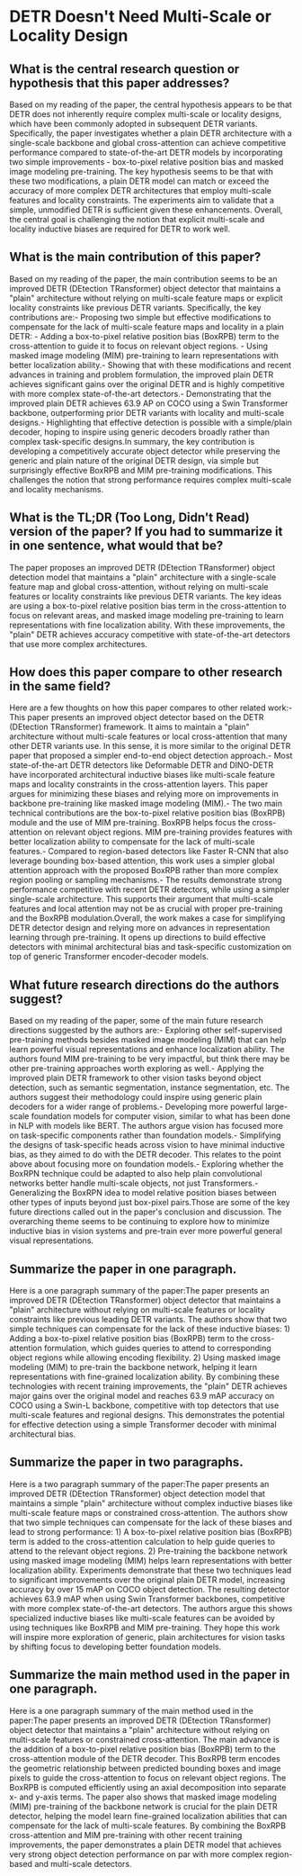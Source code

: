 # DETR Doesn't Need Multi-Scale or Locality Design

## What is the central research question or hypothesis that this paper addresses?

Based on my reading of the paper, the central hypothesis appears to be that DETR does not inherently require complex multi-scale or locality designs, which have been commonly adopted in subsequent DETR variants. Specifically, the paper investigates whether a plain DETR architecture with a single-scale backbone and global cross-attention can achieve competitive performance compared to state-of-the-art DETR models by incorporating two simple improvements - box-to-pixel relative position bias and masked image modeling pre-training. The key hypothesis seems to be that with these two modifications, a plain DETR model can match or exceed the accuracy of more complex DETR architectures that employ multi-scale features and locality constraints. The experiments aim to validate that a simple, unmodified DETR is sufficient given these enhancements. Overall, the central goal is challenging the notion that explicit multi-scale and locality inductive biases are required for DETR to work well.


## What is the main contribution of this paper?

Based on my reading of the paper, the main contribution seems to be an improved DETR (DEtection TRansformer) object detector that maintains a "plain" architecture without relying on multi-scale feature maps or explicit locality constraints like previous DETR variants. Specifically, the key contributions are:- Proposing two simple but effective modifications to compensate for the lack of multi-scale feature maps and locality in a plain DETR:    - Adding a box-to-pixel relative position bias (BoxRPB) term to the cross-attention to guide it to focus on relevant object regions.    - Using masked image modeling (MIM) pre-training to learn representations with better localization ability.- Showing that with these modifications and recent advances in training and problem formulation, the improved plain DETR achieves significant gains over the original DETR and is highly competitive with more complex state-of-the-art detectors.- Demonstrating that the improved plain DETR achieves 63.9 AP on COCO using a Swin Transformer backbone, outperforming prior DETR variants with locality and multi-scale designs.- Highlighting that effective detection is possible with a simple/plain decoder, hoping to inspire using generic decoders broadly rather than complex task-specific designs.In summary, the key contribution is developing a competitively accurate object detector while preserving the generic and plain nature of the original DETR design, via simple but surprisingly effective BoxRPB and MIM pre-training modifications. This challenges the notion that strong performance requires complex multi-scale and locality mechanisms.


## What is the TL;DR (Too Long, Didn't Read) version of the paper? If you had to summarize it in one sentence, what would that be?

The paper proposes an improved DETR (DEtection TRansformer) object detection model that maintains a "plain" architecture with a single-scale feature map and global cross-attention, without relying on multi-scale features or locality constraints like previous DETR variants. The key ideas are using a box-to-pixel relative position bias term in the cross-attention to focus on relevant areas, and masked image modeling pre-training to learn representations with fine localization ability. With these improvements, the "plain" DETR achieves accuracy competitive with state-of-the-art detectors that use more complex architectures.


## How does this paper compare to other research in the same field?

Here are a few thoughts on how this paper compares to other related work:- This paper presents an improved object detector based on the DETR (DEtection TRansformer) framework. It aims to maintain a "plain" architecture without multi-scale features or local cross-attention that many other DETR variants use. In this sense, it is more similar to the original DETR paper that proposed a simpler end-to-end object detection approach.- Most state-of-the-art DETR detectors like Deformable DETR and DINO-DETR have incorporated architectural inductive biases like multi-scale feature maps and locality constraints in the cross-attention layers. This paper argues for minimizing these biases and relying more on improvements in backbone pre-training like masked image modeling (MIM).- The two main technical contributions are the box-to-pixel relative position bias (BoxRPB) module and the use of MIM pre-training. BoxRPB helps focus the cross-attention on relevant object regions. MIM pre-training provides features with better localization ability to compensate for the lack of multi-scale features.- Compared to region-based detectors like Faster R-CNN that also leverage bounding box-based attention, this work uses a simpler global attention approach with the proposed BoxRPB rather than more complex region pooling or sampling mechanisms.- The results demonstrate strong performance competitive with recent DETR detectors, while using a simpler single-scale architecture. This supports their argument that multi-scale features and local attention may not be as crucial with proper pre-training and the BoxRPB modulation.Overall, the work makes a case for simplifying DETR detector design and relying more on advances in representation learning through pre-training. It opens up directions to build effective detectors with minimal architectural bias and task-specific customization on top of generic Transformer encoder-decoder models.


## What future research directions do the authors suggest?

Based on my reading of the paper, some of the main future research directions suggested by the authors are:- Exploring other self-supervised pre-training methods besides masked image modeling (MIM) that can help learn powerful visual representations and enhance localization ability. The authors found MIM pre-training to be very impactful, but think there may be other pre-training approaches worth exploring as well.- Applying the improved plain DETR framework to other vision tasks beyond object detection, such as semantic segmentation, instance segmentation, etc. The authors suggest their methodology could inspire using generic plain decoders for a wider range of problems.- Developing more powerful large-scale foundation models for computer vision, similar to what has been done in NLP with models like BERT. The authors argue vision has focused more on task-specific components rather than foundation models.- Simplifying the designs of task-specific heads across vision to have minimal inductive bias, as they aimed to do with the DETR decoder. This relates to the point above about focusing more on foundation models.- Exploring whether the BoxRPN technique could be adapted to also help plain convolutional networks better handle multi-scale objects, not just Transformers.- Generalizing the BoxRPN idea to model relative position biases between other types of inputs beyond just box-pixel pairs.Those are some of the key future directions called out in the paper's conclusion and discussion. The overarching theme seems to be continuing to explore how to minimize inductive bias in vision systems and pre-train ever more powerful general visual representations.


## Summarize the paper in one paragraph.

Here is a one paragraph summary of the paper:The paper presents an improved DETR (DEtection TRansformer) object detector that maintains a "plain" architecture without relying on multi-scale features or locality constraints like previous leading DETR variants. The authors show that two simple techniques can compensate for the lack of these inductive biases: 1) Adding a box-to-pixel relative position bias (BoxRPB) term to the cross-attention formulation, which guides queries to attend to corresponding object regions while allowing encoding flexibility. 2) Using masked image modeling (MIM) to pre-train the backbone network, helping it learn representations with fine-grained localization ability. By combining these technologies with recent training improvements, the "plain" DETR achieves major gains over the original model and reaches 63.9 mAP accuracy on COCO using a Swin-L backbone, competitive with top detectors that use multi-scale features and regional designs. This demonstrates the potential for effective detection using a simple Transformer decoder with minimal architectural bias.


## Summarize the paper in two paragraphs.

Here is a two paragraph summary of the paper:The paper presents an improved DETR (DEtection TRansformer) object detection model that maintains a simple "plain" architecture without complex inductive biases like multi-scale feature maps or constrained cross-attention. The authors show that two simple techniques can compensate for the lack of these biases and lead to strong performance: 1) A box-to-pixel relative position bias (BoxRPB) term is added to the cross-attention calculation to help guide queries to attend to the relevant object regions. 2) Pre-training the backbone network using masked image modeling (MIM) helps learn representations with better localization ability. Experiments demonstrate that these two techniques lead to significant improvements over the original plain DETR model, increasing accuracy by over 15 mAP on COCO object detection. The resulting detector achieves 63.9 mAP when using Swin Transformer backbones, competitive with more complex state-of-the-art detectors. The authors argue this shows specialized inductive biases like multi-scale features can be avoided by using techniques like BoxRPB and MIM pre-training. They hope this work will inspire more exploration of generic, plain architectures for vision tasks by shifting focus to developing better foundation models.


## Summarize the main method used in the paper in one paragraph.

Here is a one paragraph summary of the main method used in the paper:The paper presents an improved DETR (DEtection TRansformer) object detector that maintains a "plain" architecture without relying on multi-scale features or constrained cross-attention. The main advance is the addition of a box-to-pixel relative position bias (BoxRPB) term to the cross-attention module of the DETR decoder. This BoxRPB term encodes the geometric relationship between predicted bounding boxes and image pixels to guide the cross-attention to focus on relevant object regions. The BoxRPB is computed efficiently using an axial decomposition into separate x- and y-axis terms. The paper also shows that masked image modeling (MIM) pre-training of the backbone network is crucial for the plain DETR detector, helping the model learn fine-grained localization abilities that can compensate for the lack of multi-scale features. By combining the BoxRPB cross-attention and MIM pre-training with other recent training improvements, the paper demonstrates a plain DETR model that achieves very strong object detection performance on par with more complex region-based and multi-scale detectors.

